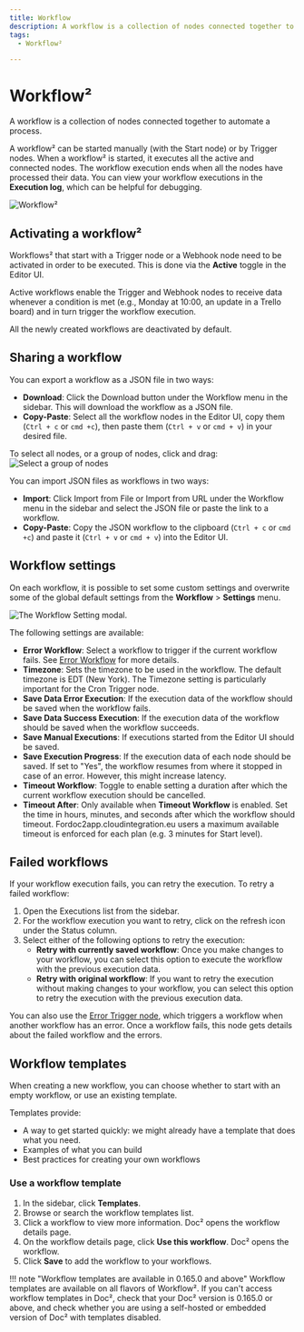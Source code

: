 ```yaml
---
title: Workflow 
description: A workflow is a collection of nodes connected together to automate a process.
tags:
  - Workflow²

---
```

# Workflow²

A workflow is a collection of nodes connected together to automate a process. 

A workflow² can be started manually (with the Start node) or by Trigger nodes. When a workflow² is started, it executes all the active and connected nodes. The workflow execution ends when all the nodes have processed their data. You can view your workflow executions in the **Execution log**, which can be helpful for debugging.

![Workflow²](/_images/workflows/workflows/Execute_workflow.gif)

## Activating a workflow²

Workflows² that start with a Trigger node or a Webhook node need to be activated in order to be executed. This is done via the **Active** toggle in the Editor UI.

Active workflows enable the Trigger and Webhook nodes to receive data whenever a condition is met (e.g., Monday at 10:00, an update in a Trello board) and in turn trigger the workflow execution.

All the newly created workflows are deactivated by default. 

## Sharing a workflow

You can export a workflow as a JSON file in two ways:

  * **Download**: Click the Download button under the Workflow menu in the sidebar. This will download the workflow as a JSON file.
  * **Copy-Paste**: Select all the workflow nodes in the Editor UI, copy them (`Ctrl + c` or `cmd +c`), then paste them (`Ctrl + v` or `cmd + v`) in your desired file.  
  
  To select all nodes, or a group of nodes, click and drag:
  ![Select a group of nodes](/_images/workflows/workflows/selectingnodes.gif)

You can import JSON files as workflows in two ways:

  * **Import**: Click Import from File or Import from URL under the Workflow menu in the sidebar and select the JSON file or paste the link to a workflow.
  * **Copy-Paste**: Copy the JSON workflow to the clipboard (`Ctrl + c` or `cmd +c`) and paste it (`Ctrl + v` or `cmd + v`) into the Editor UI.

## Workflow settings

On each workflow, it is possible to set some custom settings and overwrite some of the global default settings from the **Workflow** > **Settings** menu.

![The Workflow Setting modal.](/_images/workflows/workflows/workflow_settings.png)

The following settings are available:

* **Error Workflow**: Select a workflow to trigger if the current workflow fails. See [Error Workflow](/flow-logic/error-handling/) for more details.
* **Timezone**: Sets the timezone to be used in the workflow. The default timezone is EDT (New York). The Timezone setting is particularly important for the Cron Trigger node.
* **Save Data Error Execution**: If the execution data of the workflow should be saved when the workflow fails.
* **Save Data Success Execution**: If the execution data of the workflow should be saved when the workflow succeeds.
* **Save Manual Executions**: If executions started from the Editor UI should be saved.
* **Save Execution Progress**: If the execution data of each node should be saved. If set to "Yes", the workflow resumes from where it stopped in case of an error. However, this might increase latency.
* **Timeout Workflow**: Toggle to enable setting a duration after which the current workflow execution should be cancelled.
* **Timeout After**: Only available when **Timeout Workflow** is enabled. Set the time in hours, minutes, and seconds after which the workflow should timeout. Fordoc2app.cloudintegration.eu users a maximum available timeout is enforced for each plan (e.g. 3 minutes for Start level).

## Failed workflows

If your workflow execution fails, you can retry the execution. To retry a failed workflow:

1. Open the Executions list from the sidebar.
2. For the workflow execution you want to retry, click on the refresh icon under the Status column.
3. Select either of the following options to retry the execution:
    * **Retry with currently saved workflow**: Once you make changes to your workflow, you can select this option to execute the workflow with the previous execution data.
    * **Retry with original workflow**: If you want to retry the execution without making changes to your workflow, you can select this option to retry the execution with the previous execution data.

You can also use the [Error Trigger node](/workflow/integrations/core-nodes/n8n-nodes-base.errorTrigger/), which triggers a workflow when another workflow has an error. Once a workflow fails, this node gets details about the failed workflow and the errors.

## Workflow templates

When creating a new workflow, you can choose whether to start with an empty workflow, or use an existing template.

Templates provide:

* A way to get started quickly: we might already have a template that does what you need.
* Examples of what you can build
* Best practices for creating your own workflows

### Use a workflow template

1. In the sidebar, click **Templates**.
2. Browse or search the workflow templates list.
3. Click a workflow to view more information. Doc² opens the workflow details page.
4. On the workflow details page, click **Use this workflow**. Doc² opens the workflow.
5. Click **Save** to add the workflow to your workflows.

!!! note "Workflow templates are available in 0.165.0 and above"
    Workflow templates are available on all flavors of Workflow². If you can't access workflow templates in Doc², check that your Doc² version is 0.165.0 or above, and check whether you are using a self-hosted or embedded version of Doc² with templates disabled.

